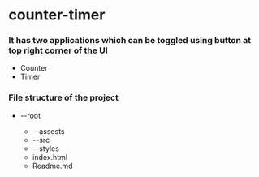 # counter-timer
<h3>It has two applications which can be toggled using button at top right corner of the UI</h3>
<ul>
    <li>Counter</li>
    <li>Timer</li>
</ul>

<h3>File structure of the project</h3>
<ul>
    <li>--root</li>
    <ul>
        <li>--assests</li>
        <li>--src</li>
        <li>--styles</li>
        <li>index.html</li>
        <li>Readme.md</li>
    </ul>
</ul>

